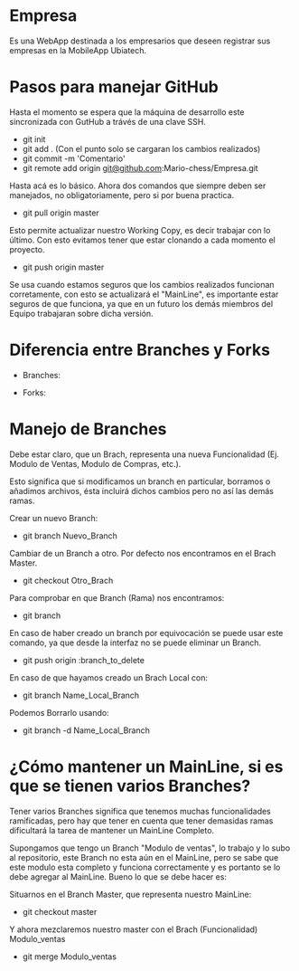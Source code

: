 Empresa
=======

Es una WebApp destinada a los empresarios que deseen registrar sus empresas en la MobileApp Ubiatech.

Pasos para manejar GitHub
=========================

Hasta el momento se espera que la máquina de desarrollo este sincronizada con GutHub a trávés
de una clave SSH.

* git init
* git add . (Con el punto solo se cargaran los cambios realizados)
* git commit -m 'Comentario'
* git remote add origin git@github.com:Mario-chess/Empresa.git

Hasta acá es lo básico. Ahora dos comandos que siempre deben ser manejados, no obligatoriamente, pero si por buena practica.

* git pull origin master

Esto permite actualizar nuestro Working Copy, es decir trabajar con lo último.
Con esto evitamos tener que estar clonando a cada momento el proyecto.

* git push origin master

Se usa cuando estamos seguros que los cambios realizados funcionan corretamente, con esto
se actualizará el "MainLine", es importante estar seguros de que funciona, ya que en un futuro
los demás miembros del Equipo trabajaran sobre dicha versión.

Diferencia entre Branches y Forks
=================================

* Branches:

* Forks:

Manejo de Branches
==================

Debe estar claro, que un Brach, representa una nueva Funcionalidad (Ej. Modulo de Ventas, Modulo de Compras, etc.).

Esto significa que si modificamos un branch en particular, borramos o añadimos archivos, ésta incluirá dichos cambios pero no así las demás ramas.

Crear un nuevo Branch:

* git branch Nuevo_Branch

Cambiar de un Branch a otro. Por defecto nos encontramos en el Brach Master.

* git checkout Otro_Brach

Para comprobar en que Branch (Rama) nos encontramos:

* git branch

En caso de haber creado un branch por equivocación se puede usar este comando, ya que desde la interfaz no se puede eliminar un Branch.

* git push origin :branch_to_delete

En caso de que hayamos creado un Brach Local con:

* git branch Name_Local_Branch

Podemos Borrarlo usando:

* git branch -d Name_Local_Branch

¿Cómo mantener un MainLine, si es que se tienen varios Branches?
================================================================

Tener varios Branches significa que tenemos muchas funcionalidades ramificadas, pero hay que tener en cuenta que tener demasidas ramas dificultará la tarea de mantener un MainLine Completo.

Supongamos que tengo un Branch "Modulo de ventas", lo trabajo y lo subo al repositorio, este Branch no esta aún en el MainLine, pero se sabe que este modulo esta completo y funciona correctamente y es portanto se lo debe agregar al MainLine. Bueno lo que se debe hacer es:

Situarnos en el Branch Master, que representa nuestro MainLine:

* git checkout master

Y ahora mezclaremos nuestro master con el Brach (Funcionalidad) Modulo_ventas

* git merge Modulo_ventas